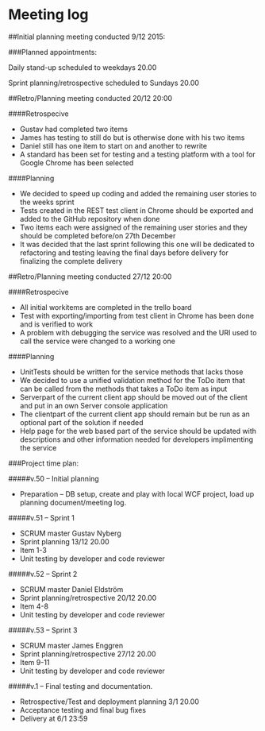 # Meeting log

##Initial planning meeting conducted 9/12 2015:

###Planned appointments:

Daily stand-up scheduled to weekdays 20.00

Sprint planning/retrospective scheduled to Sundays 20.00

##Retro/Planning meeting conducted 20/12 20:00

####Retrospecive
 * Gustav had completed two items
 * James has testing to still do but is otherwise done with his two items
 * Daniel still has one item to start on and another to rewrite
 * A standard has been set for testing and a testing platform with a tool for Google Chrome has been selected

####Planning
 * We decided to speed up coding and added the remaining user stories to the weeks sprint
 * Tests created in the REST test client in Chrome should be exported and added to the GitHub repository when done
 * Two items each were assigned of the remaining user stories and they should be completed before/on 27th December
 * It was decided that the last sprint following this one will be dedicated to refactoring and testing leaving the final days before delivery for finalizing the complete delivery

##Retro/Planning meeting conducted 27/12 20:00

####Retrospecive
 * All initial workitems are completed in the trello board
 * Test with exporting/importing from test client in Chrome has been done and is verified to work
 * A problem with debugging the service was resolved and the URI used to call the service were changed to a working one

####Planning
 * UnitTests should be written for the service methods that lacks those
 * We decided to use a unified validation method for the ToDo item that can be called from the methods that takes a ToDo item as input
 * Serverpart of the current client app should be moved out of the client and put in an own Server console application
 * The clientpart of the current client app should remain but be run as an optional part of the solution if needed
 * Help page for the web based part of the service should be updated with descriptions and other information needed for developers implimenting the service

###Project time plan:

#####v.50 – Initial planning
  * Preparation – DB setup, create and play with local WCF project, load up planning document/meeting log.

#####v.51 – Sprint 1 
  *	SCRUM master Gustav Nyberg
  *	Sprint planning 13/12 20.00
  *	Item 1-3
  *	Unit testing by developer and code reviewer

#####v.52 – Sprint 2
  *	SCRUM master Daniel Eldström
  *	Sprint planning/retrospective 20/12 20.00
  *	Item 4-8
  *	Unit testing by developer and code reviewer

#####v.53 – Sprint 3
  *	SCRUM master James Enggren
  *	Sprint planning/retrospective 27/12 20.00
  *	Item 9-11
  *	Unit testing by developer and code reviewer

#####v.1 – Final testing and documentation.
  *	Retrospective/Test and deployment planning 3/1 20.00
  *	Acceptance testing and final bug fixes
  *	Delivery at 6/1 23:59


